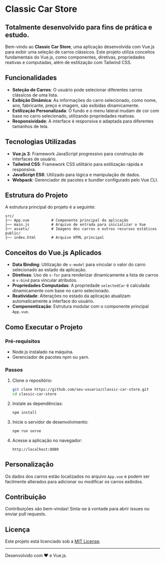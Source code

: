 # Classic Car Store
## Totalmente desenvolvido para fins de prática e estudo.

Bem-vindo ao **Classic Car Store**, uma aplicação desenvolvida com Vue.js para exibir uma seleção de carros clássicos. Este projeto utiliza conceitos fundamentais do Vue.js, como componentes, diretivas, propriedades reativas e computadas, além de estilização com Tailwind CSS.

## Funcionalidades

- **Seleção de Carros**: O usuário pode selecionar diferentes carros clássicos de uma lista.
- **Exibição Dinâmica**: As informações do carro selecionado, como nome, ano, fabricante, preço e imagem, são exibidas dinamicamente.
- **Estilização Personalizada**: O fundo e o menu lateral mudam de cor com base no carro selecionado, utilizando propriedades reativas.
- **Responsividade**: A interface é responsiva e adaptada para diferentes tamanhos de tela.

## Tecnologias Utilizadas

- **Vue.js 3**: Framework JavaScript progressivo para construção de interfaces de usuário.
- **Tailwind CSS**: Framework CSS utilitário para estilização rápida e responsiva.
- **JavaScript ES6**: Utilizado para lógica e manipulação de dados.
- **Webpack**: Gerenciador de pacotes e bundler configurado pelo Vue CLI.

## Estrutura do Projeto

A estrutura principal do projeto é a seguinte:

```
src/
├── App.vue          # Componente principal da aplicação
├── main.js          # Arquivo de entrada para inicializar o Vue
├── assets/          # Imagens dos carros e outros recursos estáticos
public/
├── index.html       # Arquivo HTML principal
```

## Conceitos do Vue.js Aplicados

- **Data Binding**: Utilização de `v-model` para vincular o valor do carro selecionado ao estado da aplicação.
- **Diretivas**: Uso de `v-for` para renderizar dinamicamente a lista de carros e `v-bind` para vincular atributos.
- **Propriedades Computadas**: A propriedade `selectedCar` é calculada dinamicamente com base no carro selecionado.
- **Reatividade**: Alterações no estado da aplicação atualizam automaticamente a interface do usuário.
- **Componentização**: Estrutura modular com o componente principal `App.vue`.

## Como Executar o Projeto

### Pré-requisitos

- Node.js instalado na máquina.
- Gerenciador de pacotes npm ou yarn.

### Passos

1. Clone o repositório:
   ```bash
   git clone https://github.com/seu-usuario/classic-car-store.git
   cd classic-car-store
   ```

2. Instale as dependências:
   ```bash
   npm install
   ```

3. Inicie o servidor de desenvolvimento:
   ```bash
   npm run serve
   ```

4. Acesse a aplicação no navegador:
   ```
   http://localhost:8080
   ```

## Personalização

Os dados dos carros estão localizados no arquivo `App.vue` e podem ser facilmente alterados para adicionar ou modificar os carros exibidos.

## Contribuição

Contribuições são bem-vindas! Sinta-se à vontade para abrir issues ou enviar pull requests.

## Licença

Este projeto está licenciado sob a [MIT License](LICENSE).

---

Desenvolvido com ❤️ e Vue.js.